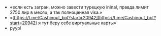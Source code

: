 - «если есть загран, можно завести турецкую ininal, правда лимит 2750 лир в месяц, а так полноценная visa.»
- «[https://t.me/Cashinout_bot?start=20942](https://t.me/Cashinout_bot?start=20942) я тут беру себе виртуальные карты»
- pyypl

